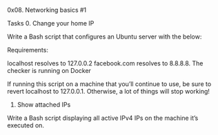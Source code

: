 0x08. Networking basics #1

Tasks
0. Change your home IP

Write a Bash script that configures an Ubuntu server with the below:

Requirements:

localhost resolves to 127.0.0.2
facebook.com resolves to 8.8.8.8.
The checker is running on Docker

If running this script on a machine that you’ll continue to use,
be sure to revert localhost to 127.0.0.1. Otherwise, a lot of things
will stop working!

1. Show attached IPs

Write a Bash script displaying all active IPv4 IPs on the machine
it’s executed on.
